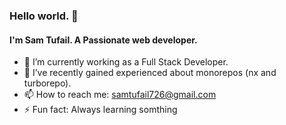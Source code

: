 ### Hello world. 👋

#### I'm Sam Tufail. A Passionate web developer.


- 🔭 I’m currently working as a Full Stack Developer.
- 🌱 I’ve recently gained experienced about monorepos (nx and turborepo).
- 📫 How to reach me: samtufail726@gmail.com 
- ⚡ Fun fact: Always learning somthing
